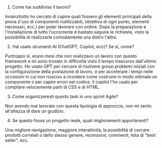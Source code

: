1. Come hai suddiviso il lavoro?

Innanzitutto ho cercato di capire quali fossero gli elementi principali della prova (l'uso di componenti riutilizzabili, obiettivo di ogni punto, elementi necessari, ecc.)
per poter lavorare con ordine. Dopo la preparazione e l'installazione di tutto l'occorrente è bastato seguire le richieste, visto la possibilità di realizzarle comodamente 
una dietro l'altra.


2. Hai usato strumenti AI (ChatGPT, Copilot, ecc)? Se sì, come?

Purtroppo sì, erano mesi che non realizzavo un lavoro con questo framework e mi sono trovato in difficoltà visto il tempo trascorso dall'ultimo progetto.
  Ho usato GPT per cercare di risolvere grossi problemi iniziali con la configurazione della postazione di lavoro, e per accelerare i tempi nelle occasioni in cui non 
riuscivo a ricordare come costruire in modo ottimale un componente o per capire errori nel codice. Il copilot l'ho usato per compilare velocemente parti di CSS e di HTML.


3. Come organizzeresti questo task in uno sprint Agile?

Non avendo mai lavorato con questa tipologia di approccio, non mi sento all'altezza di dare un giudizio. 


4. Se questo fosse un progetto reale, quali miglioramenti apporteresti?

Una migliore navigazione, maggiore interattività, la possibilità di cercare prodotti correlati o dello stesso genere, recensioni, commenti, lista di "best seller", ecc.
